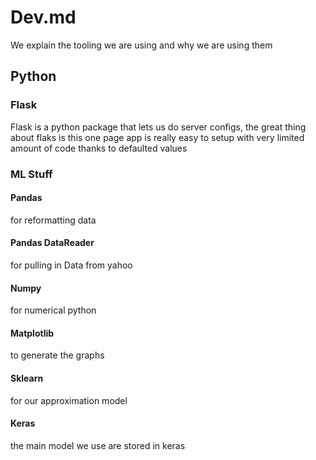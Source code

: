 # Dev.md

We explain the tooling we are using and why we are using them

## Python

### Flask

Flask is a python package that lets us do server configs, the great thing about flaks is this one page app is really easy to setup with very limited amount of code thanks to defaulted values


### ML Stuff

#### Pandas

for reformatting data

#### Pandas DataReader

for pulling in Data from yahoo

#### Numpy

for numerical python

#### Matplotlib

to generate the graphs

#### Sklearn

for our approximation model

#### Keras

the main model we use are stored in keras
